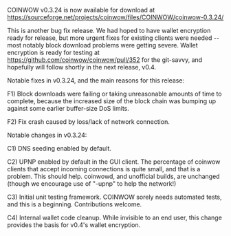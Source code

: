 COINWOW v0.3.24 is now available for download at
https://sourceforge.net/projects/coinwow/files/COINWOW/coinwow-0.3.24/

This is another bug fix release.  We had hoped to have wallet encryption ready for release, but more urgent fixes for existing clients were needed -- most notably block download problems were getting severe.  Wallet encryption is ready for testing at https://github.com/coinwow/coinwow/pull/352 for the git-savvy, and hopefully will follow shortly in the next release, v0.4.

Notable fixes in v0.3.24, and the main reasons for this release:

F1) Block downloads were failing or taking unreasonable amounts of time to complete, because the increased size of the block chain was bumping up against some earlier buffer-size DoS limits.

F2) Fix crash caused by loss/lack of network connection.

Notable changes in v0.3.24:

C1) DNS seeding enabled by default.

C2) UPNP enabled by default in the GUI client.  The percentage of coinwow clients that accept incoming connections is quite small, and that is a problem.  This should help.  coinwowd, and unofficial builds, are unchanged (though we encourage use of "-upnp" to help the network!)

C3) Initial unit testing framework.  COINWOW sorely needs automated tests, and this is a beginning.  Contributions welcome.

C4) Internal wallet code cleanup.  While invisible to an end user, this change provides the basis for v0.4's wallet encryption.
